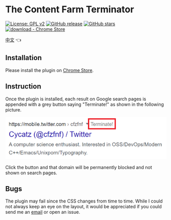# The Content Farm Terminator

[![License: GPL v2](https://img.shields.io/badge/License-GPL_v2-blue.svg)](https://www.gnu.org/licenses/old-licenses/gpl-2.0.en.html)
[![GitHub release](https://img.shields.io/github/release/wdzeng/The-Content-Farm-Terminator)](https://gitHub.com/wdzeng/The-Content-Farm-Terminator/releases/)
[![GitHub stars](https://img.shields.io/github/stars/wdzeng/The-Content-Farm-Terminator)](#stars)
[![download - Chrome Store](https://img.shields.io/badge/download-Chrome_Store-2ea44f)](https://chrome.google.com/webstore/detail/the-content-farm-terminat/chhekpgdckchblnfdelceaigmlfbakgn)

[中文](README.md) 👈

## Installation

Please install the plugin on [Chrome Store](https://chrome.google.com/webstore/detail/the-content-farm-terminat/chhekpgdckchblnfdelceaigmlfbakgn).

## Instruction

Once the plugin is installed, each result on Google search pages is appended with a grey button saying "Terminate!" as shown in the following picture.

![demo](res/demo_en.png)

Click the button and that domain will be permanently blocked and not shown on search pages.

## Bugs

The plugin may fail since the CSS changes from time to time. While I could not always keep an eye on the layout, it would be appreciated if you could send me an [email](mailto:me@hyperbola.me) or open an issue.
